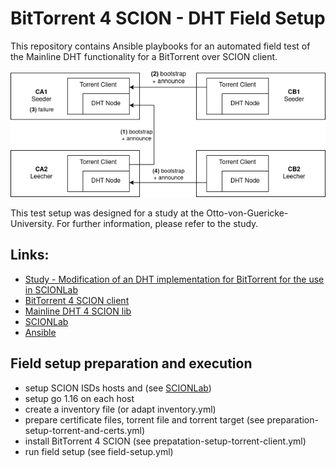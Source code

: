 # BitTorrent 4 SCION - DHT Field Setup

This repository contains Ansible playbooks for an automated field test of the Mainline DHT functionality for a BitTorrent over SCION client.

![BitTorrent clients, their roles, and their starting nodes for bootstrapping during the field setup](assets/fs_torrent_setup.png "Field Setup")

This test setup was designed for a study at the Otto-von-Guericke-University. For further information, please refer to the study.

## Links:
* [Study - Modification of an DHT implementation for BitTorrent for the use in SCIONLab](tbd)
* [BitTorrent 4 SCION client](https://github.com/martenwallewein/torrent-client)
* [Mainline DHT 4 SCION lib](https://github.com/netsys-lab/dht)
* [SCIONLab](https://docs.scionlab.org/)
* [Ansible](https://docs.ansible.com/)

## Field setup preparation and execution
* setup SCION ISDs hosts and (see [SCIONLab](https://docs.scionlab.org/))
* setup go 1.16 on each host
* create a inventory file (or adapt inventory.yml)
* prepare certificate files, torrent file and torrent target (see preparation-setup-torrent-and-certs.yml)
* install BitTorrent 4 SCION (see prepatation-setup-torrent-client.yml)
* run field setup (see field-setup.yml)